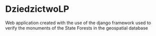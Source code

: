 # DziedzictwoLP
Web application created with the use of the django framework used to verify the monuments of the State Forests in the geospatial database 
